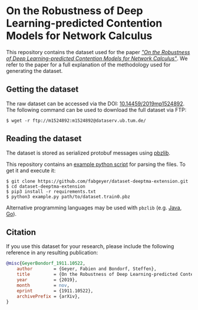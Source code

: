 # On the Robustness of Deep Learning-predicted Contention Models for Network Calculus

This repository contains the dataset used for the paper [_"On the Robustness of Deep Learning-predicted Contention Models for Network Calculus"_](https://arxiv.org/abs/1911.10522). We refer to the paper for a full explanation of the methodology used for generating the dataset.


## Getting the dataset

The raw dataset can be accessed via the DOI: [10.14459/2019mp1524892](https://doi.org/10.14459/2019mp1524892).
The following command can be used to download the full dataset via FTP:
```
$ wget -r ftp://m1524892:m1524892@dataserv.ub.tum.de/
```


## Reading the dataset

The dataset is stored as serialized protobuf messages using [pbzlib](https://github.com/fabgeyer/pbzlib-py).

This repository contains an [example python script](https://github.com/fabgeyer/dataset-deeptma-extension/blob/master/example.py) for parsing the files.
To get it and execute it:
```
$ git clone https://github.com/fabgeyer/dataset-deeptma-extension.git
$ cd dataset-deeptma-extension
$ pip3 install -r requirements.txt
$ python3 example.py path/to/dataset.train0.pbz
```

Alternative programming languages may be used with `pbzlib` (e.g. [Java](https://github.com/fabgeyer/pbzlib-java), [Go](https://github.com/fabgeyer/pbzlib-go)).


## Citation

If you use this dataset for your research, please include the following reference in any resulting publication:

```bibtex
@misc{GeyerBondorf_1911.10522,
	author        = {Geyer, Fabien and Bondorf, Steffen},
	title         = {On the Robustness of Deep Learning-predicted Contention Models for Network Calculus},
	year          = {2019},
	month         = nov,
	eprint        = {1911.10522},
	archivePrefix = {arXiv},
}
```
